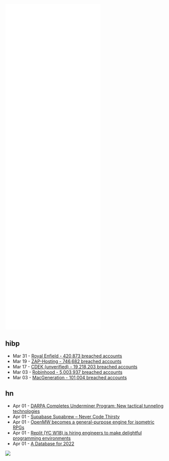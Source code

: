 ![Metrics](https://raw.githubusercontent.com/phixion/phixion/master/metrics.svg)

## hibp

<!--
for https://github.com/phixion/phixion/blob/main/.github/workflows/feeds.yml
-->
<!--START_SECTION:haveibeenpwnd-->
- Mar 31 - [Royal Enfield - 420,873 breached accounts](https://haveibeenpwned.com/PwnedWebsites#RoyalEnfield)
- Mar 19 - [ZAP-Hosting - 746,682 breached accounts](https://haveibeenpwned.com/PwnedWebsites#ZAPHosting)
- Mar 17 - [CDEK (unverified) - 19,218,203 breached accounts](https://haveibeenpwned.com/PwnedWebsites#CDEK)
- Mar 03 - [Robinhood - 5,003,937 breached accounts](https://haveibeenpwned.com/PwnedWebsites#Robinhood)
- Mar 03 - [MacGeneration - 101,004 breached accounts](https://haveibeenpwned.com/PwnedWebsites#MacGeneration)
<!--END_SECTION:haveibeenpwnd-->

## hn

<!--
for https://github.com/phixion/phixion/blob/main/.github/workflows/feeds.yml
-->
<!--START_SECTION:hn-->
- Apr 01 - [DARPA Completes Underminer Program: New tactical tunneling technologies](https://www.darpa.mil/news-events/2022-03-31)
- Apr 01 - [Supabase Supabrew – Never Code Thirsty](https://supabase.com/blog/2022/04/01/supabrew)
- Apr 01 - [OpenMW becomes a general-purpose engine for isometric RPGs](https://openmw.org/2022/openmw-roadmap-update/)
- Apr 01 - [Replit (YC W18) is hiring engineers to make delightful programming environments](https://replit.com/site/careers)
- Apr 01 - [A Database for 2022](https://tailscale.com/blog/database-for-2022/)
<!--END_SECTION:hn-->

<!--
for https://yhype.me
-->
![](https://hit.yhype.me/github/profile?user_id=13013670)
